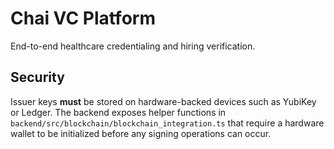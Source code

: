 # Chai VC Platform

End-to-end healthcare credentialing and hiring verification.

## Security

Issuer keys **must** be stored on hardware-backed devices such as YubiKey or
Ledger. The backend exposes helper functions in
`backend/src/blockchain/blockchain_integration.ts` that require a hardware
wallet to be initialized before any signing operations can occur.
